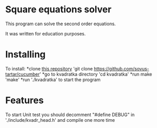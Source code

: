 # Square equations solver
This program can solve the second order equations.

It was written for education purposes.
# Installing
To install:
*clone [this repository](https://github.com/sovus-tartar/cucumber) 'git clone https://github.com/sovus-tartar/cucumber'
*go to kvadratka directory 'cd kvadratka'
*run make 'make'
*run './kvadratka' to start the program
# Features
To start Unit test you should decomment "#define DEBUG" in './include/kvadr_head.h' and compile one more time
   
